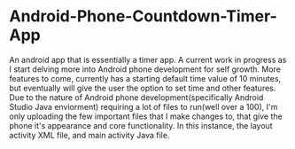 # Android-Phone-Countdown-Timer-App
An android app that is essentially a timer app. A current work in progress as I start delving more into Android phone development for self growth. More features to come, currently has a starting default time value of 10 minutes, but eventually will give the user the option to set time and other features. Due to the nature of Android phone development(specifically Android Studio Java enviorment) requiring a lot of files to run(well over a 100), I'm only uploading the few important files that I make changes to, that give the phone it's appearance and core functionality.  In this instance, the layout activity XML file, and main activity Java file. 

